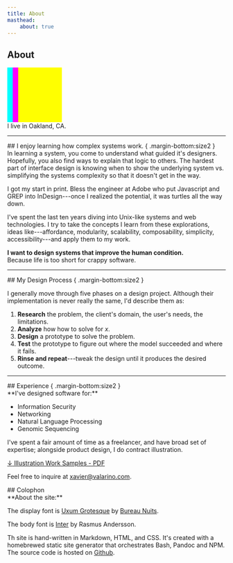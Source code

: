 ```yaml
---
title: About
masthead:
    about: true
---
```


<article class="grid">
<div class="title subgrid">
<h1>About</h1>
<svg class="multiply margin-top:size2"
   viewBox="0 0 100 100"
   width="25%"
   height="1ex"
   preserveAspectRatio="none"
   >
   <rect x="0"  y="0" width="80" height="100" class="bkg:cyan"    fill="cyan"   />
   <rect x="10" y="0" width="80" height="100" class="bkg:magenta" fill="magenta"/>
   <rect x="20" y="0" width="80" height="100" class="bkg:yellow"  fill="yellow" />
</svg>

<div class="h3 font:light padding-stack:size2">
I live in Oakland, CA.
</div>
</div>

---

<section class="indenter subgrid stack">
## I enjoy learning how complex systems work. { .margin-bottom:size2 }
<div>
In learning a system, you come to understand what guided it's designers. Hopefully, you also find ways to explain that logic to others. The hardest part of interface design is knowing when to show the underlying system vs. simplifying the systems complexity so that it doesn't get in the way.

I got my start in print. Bless the engineer at Adobe who put Javascript and GREP into InDesign---once I realized the potential, it was turtles all the way down.

I've spent the last ten years diving into Unix-like systems and web technologies. I try to take the concepts I learn from these explorations, ideas like---affordance, modularity, scalability, composability, simplicity, accessibility---and apply them to my work.

**I want to design systems that improve the human condition.**<br/>
Because life is too short for crappy software.
</div>

</section>

--- 

<section class="indenter subgrid split-lists stack">
## My Design Process { .margin-bottom:size2 }

I generally move through five phases on a design project. Although their implementation is never really the same, I'd describe them as:

1. **Research** the problem, the client's domain, the user's needs, the limitations.
2. **Analyze** how how to solve for _x_.
3. **Design** a prototype to solve the problem.
4. **Test** the prototype to figure out where the model succeeded and where  it fails.
5. **Rinse and repeat**---tweak the design until it produces the desired outcome.
</div>
</section>

---

<section class="indenter subgrid stack padding-top">
## Experience { .margin-bottom:size2 }
<div class="h4 font:light margin-top:size-2">
**I've designed software for:**

* Information Security
* Networking
* Natural Language Processing
* Genomic Sequencing

</div>
I've spent a fair amount of time as a freelancer, and have broad set of expertise; alongside product design, I do contract illustration.

<a href="/assets/xavier-valarino-illustration-work-samples.pdf"
   class="position:relative">
  <span class="border-bottom:white position:absolute left:-grid-gap"
        aria-hidden="true">
  ↓</span>
  Illustration Work Samples - PDF
</a>

Feel free to inquire at <a href="mailto:xavier@valarino.com">xavier@valarino.com</a>.

</section>

<section class="indenter subgrid border-top">
## Colophon

<div>
**About the site:**

The display font is [Uxum Grotesque](https://uxum.mdn.market/) by [Bureau Nuits](https://www.bureaunuits.com/).

The body font is [Inter](https://rsms.me/inter/) by Rasmus Andersson.

Th site is hand-written in Markdown, HTML, and CSS. It's created with a homebrewed static site generator that orchestrates Bash, Pandoc and NPM. The source code is hosted on [Github](https://github.com/xaviervalarino/portfolio).
</div>

</section>
</article>
